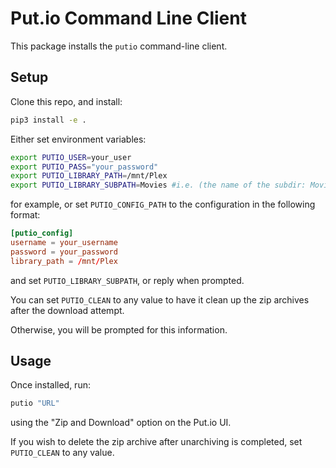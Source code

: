 Put.io Command Line Client
=

This package installs the `putio` command-line client.

Setup
--

Clone this repo, and install:

```bash
pip3 install -e .
```

Either set environment variables:

```bash
export PUTIO_USER=your_user
export PUTIO_PASS="your_password"
export PUTIO_LIBRARY_PATH=/mnt/Plex
export PUTIO_LIBRARY_SUBPATH=Movies #i.e. (the name of the subdir: Movies, TV, etc.)
```

for example, or set `PUTIO_CONFIG_PATH` to the configuration in the following format:

```toml
[putio_config]
username = your_username
password = your_password
library_path = /mnt/Plex
```

and set `PUTIO_LIBRARY_SUBPATH`, or reply when prompted. 


You can set `PUTIO_CLEAN` to any value to have it clean up the zip archives after the download attempt.

Otherwise, you will be prompted for this information.

Usage
---

Once installed, run:

```bash
putio "URL"
```

using the "Zip and Download" option on the Put.io UI. 

If you wish to delete the zip archive after unarchiving is completed, set `PUTIO_CLEAN` to any value.